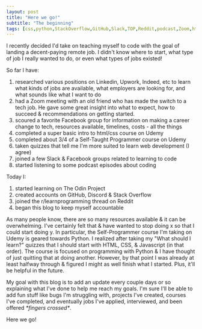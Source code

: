 ```yaml
---
layout: post
title: "Here we go!"
subtitle: "The beginning"
tags: [css,python,StackOverflow,GitHub,Slack,TOP,Reddit,podcast,Zoom,html,Discord,Facebook,Udemy]
---
```


I recently decided I'd take on teaching myself to code with the goal of landing a decent-paying remote job. I didn't know where to start, what type of job I really wanted to do, or even what types of jobs existed!

So far I have:
1. researched various positions on Linkedin, Upwork, Indeed, etc to learn what kinds of jobs are available, what employers are looking for, and what sounds like what I want to do
1. had a Zoom meeting with an old friend who has made the switch to a tech job. He gave some great insight into what to expect, how to succeed & recommendations on getting started.
1. scoured a favorite Facebook group for information on making a career change to tech, resources available, timelines, costs - all the things
1. completed a super basic intro to html/css course on Udemy
1. completed about 3/4 of a Self-Taught Programmer course on Udemy
1. taken quizzes that tell me I'm more suited to learn web development (I agree)
1. joined a few Slack & Facebook groups related to learning to code
1. started listening to some podcast episodes about coding

Today I:
1. started learning on The Odin Project
1. created accounts on GitHub, Discord & Stack Overflow
1. joined the r/learnprogramming thread on Reddit
1. began this blog to keep myself accountable

As many people know, there are so many resources available & it can be overwhelming. I've certainly felt that & have wanted to stop doing x so that I could start doing y. In particular, the Self-Programmer course I'm taking on Udemy is geared towards Python. I realized after taking my "What should I learn?" quizzes that I should start with HTML, CSS, & Javascript (in that order). The course is focused on programming with Python & I have thought of just quitting that at doing another. However, by that point I was already at least halfway through & figured I might as well finish what I started. Plus, it'll be helpful in the future.

My goal with this blog is to add an update every couple days or so explaining what I've done to help me reach my goals. I'm sure I'll be able to add fun stuff like bugs I'm struggling with, projects I've created, courses I've completed, and eventually jobs I've applied, interviewed, and been offered _\*fingers crossed\*_.

Here we go!
